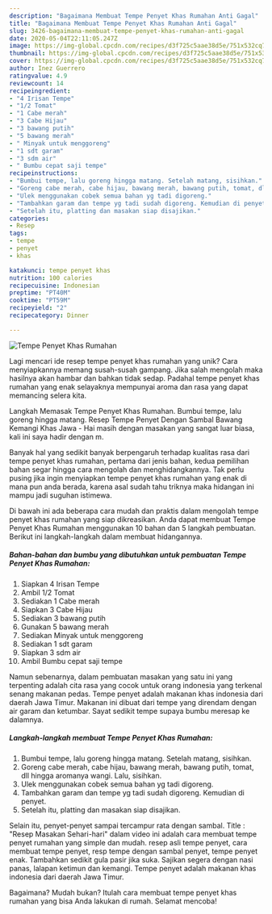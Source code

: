 ```yaml
---
description: "Bagaimana Membuat Tempe Penyet Khas Rumahan Anti Gagal"
title: "Bagaimana Membuat Tempe Penyet Khas Rumahan Anti Gagal"
slug: 3426-bagaimana-membuat-tempe-penyet-khas-rumahan-anti-gagal
date: 2020-05-04T22:11:05.247Z
image: https://img-global.cpcdn.com/recipes/d3f725c5aae38d5e/751x532cq70/tempe-penyet-khas-rumahan-foto-resep-utama.jpg
thumbnail: https://img-global.cpcdn.com/recipes/d3f725c5aae38d5e/751x532cq70/tempe-penyet-khas-rumahan-foto-resep-utama.jpg
cover: https://img-global.cpcdn.com/recipes/d3f725c5aae38d5e/751x532cq70/tempe-penyet-khas-rumahan-foto-resep-utama.jpg
author: Inez Guerrero
ratingvalue: 4.9
reviewcount: 14
recipeingredient:
- "4 Irisan Tempe"
- "1/2 Tomat"
- "1 Cabe merah"
- "3 Cabe Hijau"
- "3 bawang putih"
- "5 bawang merah"
- " Minyak untuk menggoreng"
- "1 sdt garam"
- "3 sdm air"
- " Bumbu cepat saji tempe"
recipeinstructions:
- "Bumbui tempe, lalu goreng hingga matang. Setelah matang, sisihkan."
- "Goreng cabe merah, cabe hijau, bawang merah, bawang putih, tomat, dll hingga aromanya wangi. Lalu, sisihkan."
- "Ulek menggunakan cobek semua bahan yg tadi digoreng."
- "Tambahkan garam dan tempe yg tadi sudah digoreng. Kemudian di penyet."
- "Setelah itu, platting dan masakan siap disajikan."
categories:
- Resep
tags:
- tempe
- penyet
- khas

katakunci: tempe penyet khas 
nutrition: 100 calories
recipecuisine: Indonesian
preptime: "PT40M"
cooktime: "PT59M"
recipeyield: "2"
recipecategory: Dinner

---
```



![Tempe Penyet Khas Rumahan](https://img-global.cpcdn.com/recipes/d3f725c5aae38d5e/751x532cq70/tempe-penyet-khas-rumahan-foto-resep-utama.jpg)

Lagi mencari ide resep tempe penyet khas rumahan yang unik? Cara menyiapkannya memang susah-susah gampang. Jika salah mengolah maka hasilnya akan hambar dan bahkan tidak sedap. Padahal tempe penyet khas rumahan yang enak selayaknya mempunyai aroma dan rasa yang dapat memancing selera kita.

Langkah Memasak Tempe Penyet Khas Rumahan. Bumbui tempe, lalu goreng hingga matang. Resep Tempe Penyet Dengan Sambal Bawang Kemangi Khas Jawa - Hai masih dengan masakan yang sangat luar biasa, kali ini saya hadir dengan m.

Banyak hal yang sedikit banyak berpengaruh terhadap kualitas rasa dari tempe penyet khas rumahan, pertama dari jenis bahan, kedua pemilihan bahan segar hingga cara mengolah dan menghidangkannya. Tak perlu pusing jika ingin menyiapkan tempe penyet khas rumahan yang enak di mana pun anda berada, karena asal sudah tahu triknya maka hidangan ini mampu jadi suguhan istimewa.


Di bawah ini ada beberapa cara mudah dan praktis dalam mengolah tempe penyet khas rumahan yang siap dikreasikan. Anda dapat membuat Tempe Penyet Khas Rumahan menggunakan 10 bahan dan 5 langkah pembuatan. Berikut ini langkah-langkah dalam membuat hidangannya.

<!--inarticleads1-->

##### Bahan-bahan dan bumbu yang dibutuhkan untuk pembuatan Tempe Penyet Khas Rumahan:

1. Siapkan 4 Irisan Tempe
1. Ambil 1/2 Tomat
1. Sediakan 1 Cabe merah
1. Siapkan 3 Cabe Hijau
1. Sediakan 3 bawang putih
1. Gunakan 5 bawang merah
1. Sediakan  Minyak untuk menggoreng
1. Sediakan 1 sdt garam
1. Siapkan 3 sdm air
1. Ambil  Bumbu cepat saji tempe


Namun sebenarnya, dalam pembuatan masakan yang satu ini yang terpenting adalah cita rasa yang cocok untuk orang indonesia yang terkenal senang makanan pedas. Tempe penyet adalah makanan khas indonesia dari daerah Jawa Timur. Makanan ini dibuat dari tempe yang direndam dengan air garam dan ketumbar. Sayat sedikit tempe supaya bumbu meresap ke dalamnya. 

<!--inarticleads2-->

##### Langkah-langkah membuat Tempe Penyet Khas Rumahan:

1. Bumbui tempe, lalu goreng hingga matang. Setelah matang, sisihkan.
1. Goreng cabe merah, cabe hijau, bawang merah, bawang putih, tomat, dll hingga aromanya wangi. Lalu, sisihkan.
1. Ulek menggunakan cobek semua bahan yg tadi digoreng.
1. Tambahkan garam dan tempe yg tadi sudah digoreng. Kemudian di penyet.
1. Setelah itu, platting dan masakan siap disajikan.


Selain itu, penyet-penyet sampai tercampur rata dengan sambal. Title : &#34;Resep Masakan Sehari-hari&#34; dalam video ini adalah cara membuat tempe penyet rumahan yang simple dan mudah. resep asli tempe penyet, cara membuat tempe penyet, resp tempe dengan sambal penyet, tempe penyet enak. Tambahkan sedikit gula pasir jika suka. Sajikan segera dengan nasi panas, lalapan ketimun dan kemangi. Tempe penyet adalah makanan khas indonesia dari daerah Jawa Timur. 

Bagaimana? Mudah bukan? Itulah cara membuat tempe penyet khas rumahan yang bisa Anda lakukan di rumah. Selamat mencoba!
